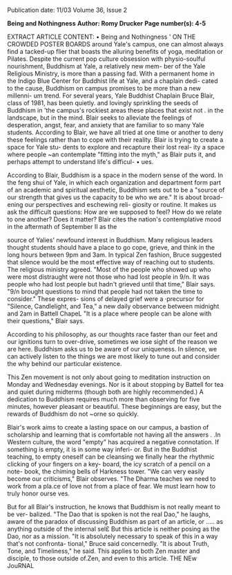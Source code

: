 Publication date: 11/03
Volume 36, Issue 2

**Being and Nothingness**
**Author: Romy Drucker**
**Page number(s): 4-5**

EXTRACT ARTICLE CONTENT:
• 
Being and Nothingness 
' 
ON THE CROWDED POSTER BOARDS around 
Yale's campus, one can almost always find 
a tacked-up flier that boasts the alluring 
benefits of yoga, meditation or Pilates. 
Despite the current pop culture obsession 
with 
physio-soulful 
nourishment, 
Buddhism at Yale, a relatively new mem-
ber of the Yale Religious Ministry, is more 
than a passing fad. With a permanent 
home in the Indigo Blue Center for 
Buddhist life at Yale, and a chaplain dedi-
cated to the cause, Buddhism on campus 
promises to be more than a new millenni-
um trend. For several years, Yale Buddhist 
Chaplain Bruce Blair, class of 1981, has 
been quietly. and lovingly sprinkling the 
seeds of Buddhism in 'the campus's rockiest 
areas 
these places that exist not . in the 
landscape, but in the mind. Blair seeks to 
alleviate the feelings of desperation, angst, 
fear, and anxiety that are familiar to so many 
Yale students. According to Blair, we have all 
tried at one time or another to deny these 
feelings rather than to cope with their reality. 
Blair is trying to create a space for Yale stu-
dents to explore and recapture their lost real-
ity 
a space where people ~an contemplate 
"fitting into the myth," as Blair puts it, and 
perhaps attempt to understand life's difficul-
• ues. 

According to Blair, Buddhism is a space 
in the modern sense of the word. In the feng 
shui of Yale, in which each organization and 
department form part of an academic and 
spiritual aesthetic, Buddhism sets out to be a 
"source of our strength that gives us the 
capacity to be who we are." It is about broad-
ening our perspectives and eschewing reli-
giosity or routine. It makes us ask the difficult 
questions: How are we supposed to feel? How 
do we relate to one another? Does it matter? 
Blair cites the nation's contemplative 
mood in the aftermath of September II as the


source of Yalies' newfound interest in 
Buddhism. Many religious leaders thought 
students should have a place to go cope, 
grieve, and think in the long hours between 
9pm and 3am. In typical Zen fashion, Bruce 
suggested that silence would be the most 
effective way of reaching out to students. The 
religious ministry agreed. "Most of the people 
who showed up who were most distraught 
were not those who had lost people in 9/n. It 
was people who had lost people but hadn't 
grieved until that time," Blair says. "9/n 
brought questions to mind that people had 
not taken the time to consider." These expres-
sions of delayed grief were a ·precursor for 
"Silence, Candlelight, and Tea," a new daily 
observance between midnight and 2am in 
Battell ChapeL "It is a place where people can 
be alone with their questions," Blair says. 

According to his philosophy, as our thoughts 
race faster than our feet and our ignitions 
turn to over-drive, sometimes we iose sight of 
the reason we are here. Buddhism asks us to 
be aware of our uniqueness. In silence, we can 
actively listen to the things we are most 
likely to tune out and consider the why 
behind our particular existence. 

This Zen movement is not only about 
going to meditation instruction on 
Monday and Wednesday evenings. Nor is it 
about stopping by Battell for tea and quiet 
during midterms (though both are highly 
recommended.) A dedication to Buddhism 
requires much more than observing for five 
minutes, however pleasant or beautiful. 
These beginnings are easy, but the rewards 
of Buddhism do not ~orne so quickly. 

Blair's work aims to create a lasting space 
on our campus, a bastion of scholarship 
and learning that is comfortable not having 
all the answers . 
.In Western culture, the word "empty" 
has acquired a negative connotation. If 
something is empty, it is in some way inferi-
or. But in the Buddhist teaching, to empty 
oneself can be cleansing 
we finally hear the 
rhythmic clicking of your fingers on a key-
board, the icy scratch of a pencil on a note-
book, the chiming bells of Harkness tower. 
"We can very easily become our criticisms," 
Blair observes. "The Dharma teaches we need 
to work from a pla.ce of love not from a place 
of fear. We must learn how to truly honor 
ourse ves. 

But for all Blair's instruction, he knows 
that Buddhism is not really meant to be ver-
balized. "The Dao that is spoken is not the 
real Dao," he laughs, aware of the paradox of 
discussing Buddhism as part of an article, or 
..... 
as anything outside of the internal sel£ But 
this article is neither posing as the Dao, nor 
as a mission. "It is absolutely necessary to 
speak of this in a way that's not confronta-
tional," Bruce said concernedly. "It is about 
Truth, Tone, and Timeliness," he said. This 
applies to both Zen master and disciple, to 
those outside of.Zen, and even to this article. 
THE NEw JouRNAL